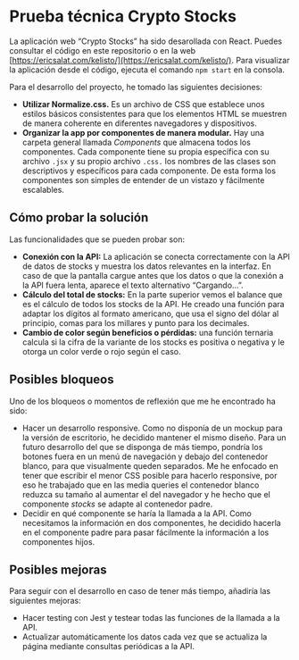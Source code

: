 # Prueba técnica Crypto Stocks

La aplicación web “Crypto Stocks” ha sido desarollada con React. Puedes consultar el código en este repositorio o en la web [https://ericsalat.com/kelisto/](https://ericsalat.com/kelisto/). Para visualizar la aplicación desde el código, ejecuta el comando ```npm start``` en la consola.

Para el desarrollo del proyecto, he tomado las siguientes decisiones:

- **Utilizar Normalize.css.** Es un archivo de CSS que establece unos estilos básicos consistentes para que los elementos HTML se muestren de manera coherente en diferentes navegadores y dispositivos.
- **Organizar la app por componentes de manera modular.** Hay una carpeta general llamada *Components* que almacena todos los componentes. Cada componente tiene su propia específica con su archivo ```.jsx``` y su propio archivo ```.css.``` los nombres de las clases son descriptivos y específicos para cada componente. De esta forma los componentes son simples de entender de un vistazo y fácilmente escalables.


## Cómo probar la solución

Las funcionalidades que se pueden probar son:
- **Conexión con la API:** La aplicación se conecta correctamente con la API de datos de stocks y muestra los datos relevantes en la interfaz. En caso de que la pantalla cargue antes que los datos o que la conexión a la API fuera lenta, aparece el texto alternativo “Cargando...”.
- **Cálculo del total de stocks:** En la parte superior vemos el balance que es el cálculo de todos los stocks de la API. He creado una función para adaptar los dígitos al formato americano, que usa el signo del dólar al principio, comas para los millares y punto para los decimales.
- **Cambio de color según beneficios o pérdidas:** una función ternaria calcula si la cifra de la variante de los stocks es positiva o negativa y le otorga un color verde o rojo según el caso.


## Posibles bloqueos

Uno de los bloqueos o momentos de reflexión que me he encontrado ha sido:
  
- Hacer un desarrollo responsive. Como no disponía de un mockup para la versión de escritorio, he decidido mantener el mismo diseño. Para un futuro desarrollo del que se disponga de más tiempo, pondría los botones fuera en un menú de navegación y debajo del contenedor blanco, para que visualmente queden separados. Me he enfocado en tener que escribir el menor CSS posible para hacerlo responsive, por eso he trabajado que en las media queries el contenedor blanco reduzca su tamaño al aumentar el del navegador y he hecho que el componente *stocks* se adapte al contenedor padre.
- Decidir en qué componente se haría la llamada a la API. Como necesitamos la información en dos componentes, he decidido hacerla en el componente padre para pasar fácilmente la información a los componentes hijos.

## Posibles mejoras

Para seguir con el desarrollo en caso de tener más tiempo, añadiría las siguientes mejoras:

- Hacer testing con Jest y testear todas las funciones de la llamada a la API.
- Actualizar automáticamente los datos cada vez que se actualiza la página mediante consultas periódicas a la API.